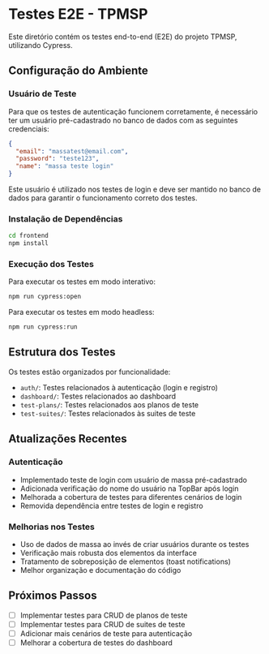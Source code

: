 # Testes E2E - TPMSP

Este diretório contém os testes end-to-end (E2E) do projeto TPMSP, utilizando Cypress.

## Configuração do Ambiente

### Usuário de Teste

Para que os testes de autenticação funcionem corretamente, é necessário ter um usuário pré-cadastrado no banco de dados com as seguintes credenciais:

```json
{
  "email": "massatest@email.com",
  "password": "teste123",
  "name": "massa teste login"
}
```

Este usuário é utilizado nos testes de login e deve ser mantido no banco de dados para garantir o funcionamento correto dos testes.

### Instalação de Dependências

```bash
cd frontend
npm install
```

### Execução dos Testes

Para executar os testes em modo interativo:

```bash
npm run cypress:open
```

Para executar os testes em modo headless:

```bash
npm run cypress:run
```

## Estrutura dos Testes

Os testes estão organizados por funcionalidade:

- `auth/`: Testes relacionados à autenticação (login e registro)
- `dashboard/`: Testes relacionados ao dashboard
- `test-plans/`: Testes relacionados aos planos de teste
- `test-suites/`: Testes relacionados às suites de teste

## Atualizações Recentes

### Autenticação

- Implementado teste de login com usuário de massa pré-cadastrado
- Adicionada verificação do nome do usuário na TopBar após login
- Melhorada a cobertura de testes para diferentes cenários de login
- Removida dependência entre testes de login e registro

### Melhorias nos Testes

- Uso de dados de massa ao invés de criar usuários durante os testes
- Verificação mais robusta dos elementos da interface
- Tratamento de sobreposição de elementos (toast notifications)
- Melhor organização e documentação do código

## Próximos Passos

- [ ] Implementar testes para CRUD de planos de teste
- [ ] Implementar testes para CRUD de suites de teste
- [ ] Adicionar mais cenários de teste para autenticação
- [ ] Melhorar a cobertura de testes do dashboard 